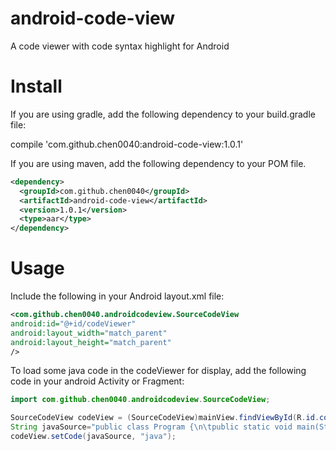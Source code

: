 # android-code-view
A code viewer with code syntax highlight for Android

# Install

If you are using gradle, add the following dependency to your build.gradle file:

compile 'com.github.chen0040:android-code-view:1.0.1'

If you are using maven, add the following dependency to your POM file.
```xml
<dependency>
  <groupId>com.github.chen0040</groupId>
  <artifactId>android-code-view</artifactId>
  <version>1.0.1</version>
  <type>aar</type>
</dependency>
```

# Usage

Include the following in your Android layout.xml file:

```xml
<com.github.chen0040.androidcodeview.SourceCodeView
android:id="@+id/codeViewer"
android:layout_width="match_parent"
android:layout_height="match_parent"
/>
```

To load some java code in the codeViewer for display, add the following code in your android Activity or Fragment:
 
```java
import com.github.chen0040.androidcodeview.SourceCodeView;

SourceCodeView codeView = (SourceCodeView)mainView.findViewById(R.id.codeViewer);
String javaSource="public class Program {\n\tpublic static void main(String[] args) { \n\t\tSystem.out.println(\"Hello World\"); \n }";
codeView.setCode(javaSource, "java");
```

